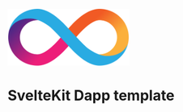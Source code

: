 <p align="left" >
  <img width="240"  src="./src/frontend/static/logo.png">
</p>

# SvelteKit Dapp template
